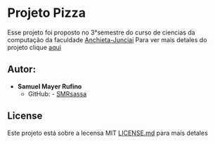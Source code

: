 # Projeto Pizza

Esse projeto foi proposto no 3°semestre do curso de ciencias da computação da faculdade [Anchieta-Junciai](https://www.anchieta.br/) 
Para ver mais detales do projeto clique [aqui](https://github.com/smrsassa/pizza/blob/master/Projeto) 
## Autor:
- **Samuel Mayer Rufino** 
    - GitHub: - [SMRsassa](https://github.com/smrsassa)
  
 ## License
Este projeto está sobre a lecensa MIT [LICENSE.md](https://github.com/smrsassa/pizza/blob/master/LICENSE) para mais detales
